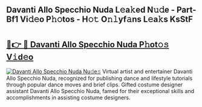 ## Davanti Allo Specchio Nuda L𝚎a𝚔ed N𝚞𝚍e - Part-Bf1 Vi𝚍𝚎o P𝚑𝚘tos - H𝚘𝚝 O𝚗𝚕yf𝚊ns L𝚎a𝚔s KsStF

# <h2><a href="http://kf82dt.oniu.top/?m=Davanti+Allo+Specchio+Nuda">🔗👉 🔴 Davanti Allo Specchio Nuda P𝚑ot𝚘𝚜 V𝚒d𝚎o</a></h2>

[![Davanti Allo Specchio Nuda Nu𝚍e𝚜](https://i.imgur.com/0qMVB7G.gif)](http://kf82dt.oniu.top/?m=Davanti+Allo+Specchio+Nuda)
Virtual artist and entertainer Davanti Allo Specchio Nuda, recognized for publishing dance and lifestyle tutorials through popular dance moves and brief clips. Gifted costume designer assistant Davanti Allo Specchio Nuda, famed for their exceptional skills and accomplishments in assisting costume designers.  
